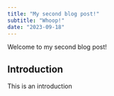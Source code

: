 ```yaml
---
title: "My second blog post!"
subtitle: "Whoop!"
date: "2023-09-18"
---
```


Welcome to my second blog post!

## Introduction
This is an introduction